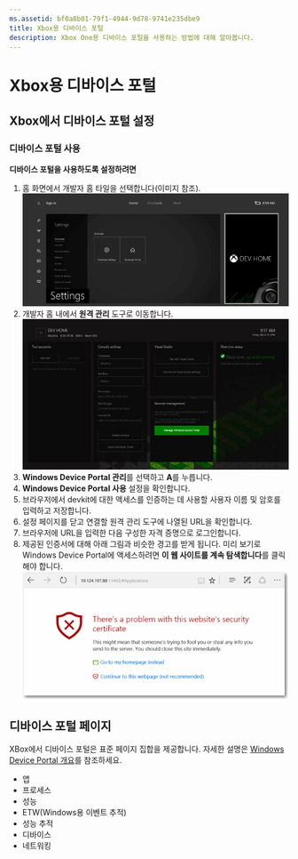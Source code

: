 ```yaml
---
ms.assetid: bf0a8b01-79f1-4944-9d78-9741e235dbe9
title: Xbox용 디바이스 포털
description: Xbox One용 디바이스 포털을 사용하는 방법에 대해 알아봅니다.
---
```

# Xbox용 디바이스 포털


## Xbox에서 디바이스 포털 설정

### 디바이스 포털 사용

**디바이스 포털을 사용하도록 설정하려면**

1. 홈 화면에서 개발자 홈 타일을 선택합니다(이미지 참조).  
![디바이스 포털 개발자 홈](images/device-portal/xbox-dev-home-tile.png)
2. 개발자 홈 내에서 **원격 관리** 도구로 이동합니다. 
![디바이스 포털 원격 관리 도구](images/device-portal/xbox-remote-management-tool.png)
3. **Windows Device Portal 관리**를 선택하고 **A**를 누릅니다.
4. **Windows Device Portal 사용** 설정을 확인합니다.
5. 브라우저에서 devkit에 대한 액세스를 인증하는 데 사용할 사용자 이름 및 암호를 입력하고 저장합니다.
6. 설정 페이지를 닫고 연결할 원격 관리 도구에 나열된 URL을 확인합니다.
7. 브라우저에 URL을 입력한 다음 구성한 자격 증명으로 로그인합니다.
8. 제공된 인증서에 대해 아래 그림과 비슷한 경고를 받게 됩니다. 미리 보기로 Windows Device Portal에 액세스하려면 **이 웹 사이트를 계속 탐색합니다**를 클릭해야 합니다.
![디바이스 포털 인증서 오류](images/device-portal/xbox-certificate-error.png)

## 디바이스 포털 페이지

XBox에서 디바이스 포털은 표준 페이지 집합을 제공합니다. 자세한 설명은 [Windows Device Portal 개요](device-portal.md)를 참조하세요.

- 앱
- 프로세스
- 성능
- ETW(Windows용 이벤트 추적)
- 성능 추적
- 디바이스
- 네트워킹

<!--HONumber=Mar16_HO5-->


